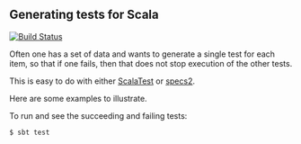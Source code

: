 ## Generating tests for Scala

[![Build Status](https://travis-ci.org/FranklinChen/test-loop-over-tests.png)](https://travis-ci.org/FranklinChen/test-loop-over-tests)

Often one has a set of data and wants to generate a single test for each item, so that if one fails, then that does not stop execution of the other tests.

This is easy to do with either [ScalaTest](http://www.scalatest.org/) or [specs2](http://etorreborre.github.com/specs2/).

Here are some examples to illustrate.

To run and see the succeeding and failing tests:

```
$ sbt test
```
